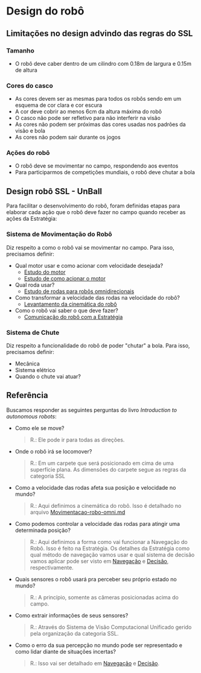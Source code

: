 # Design do robô

## Limitações no design advindo das regras do SSL

### Tamanho 

- O robô deve caber dentro de um cilindro com 0.18m de largura e 0.15m de altura 

### Cores do casco 

- As cores devem ser as mesmas para todos os robôs sendo em um esquema de cor clara e cor escura 
- A cor deve cobrir ao menos 6cm da altura máxima do robô 
- O casco não pode ser refletivo para não interferir na visão 
- As cores não podem ser próximas das cores usadas nos padrões da visão e bola 
- As cores não podem sair durante os jogos 

### Ações do robô 

- O robô deve se movimentar no campo, respondendo aos eventos 
- Para participarmos de competições mundiais, o robô deve chutar a bola 

## Design robô SSL - UnBall

Para facilitar o desenvolvimento do robô, foram definidas etapas para elaborar cada ação que o robô deve fazer no campo quando receber as ações da Estratégia:

### Sistema de Movimentação do Robô

Diz respeito a como o robô vai se movimentar no campo. Para isso, precisamos definir:

- Qual motor usar e como acionar com velocidade desejada?
    - [Estudo do motor](./Motor/Motor.md)
    - [Estudo de como acionar o motor](./Motor/Acionamento-Motor.md)
- Qual roda usar?
    - [Estudo de rodas para robôs omnidirecionais](./Rodas/Estudo-tipo-rodas.md)
- Como transformar a velocidade das rodas na velocidade do robô?
    - [Levantamento da cinemática do robô](./Cinematica/Cinematica-robo.md)
- Como o robô vai saber o que deve fazer?
    - [Comunicação do robô com a Estratégia](./Comunicacao/Comunicacao.md)

### Sistema de Chute

<!-- TODO: incluir links para o sistema de chute -->
Diz respeito a funcionalidade do robô de poder "chutar" a bola. Para isso, precisamos definir:

- Mecânica
- Sistema elétrico
- Quando o chute vai atuar?

## Referência

<!-- TODO: arrumar referencia pro livro -->
Buscamos responder as seguintes perguntas do livro _Introduction to autonomous robots_: 

- Como ele se move?
    > R.: Ele pode ir para todas as direções.

- Onde o robô irá se locomover?
    > R.: Em um carpete que será posicionado em cima de uma superfície plana. As dimensões do carpete segue as regras da categoria SSL 

- Como a velocidade das rodas afeta sua posição e velocidade no mundo?  
    > R.: Aqui definimos a cinemática do robô. Isso é detalhado no arquivo [Movimentacao-robo-omni.md](Movimentacao-robo-omni.md)

- Como podemos controlar a velocidade das rodas para atingir uma determinada posição? 
    > R.: Aqui definimos a forma como vai funcionar a Navegação do Robô. Isso é feito na Estratégia. Os detalhes da Estratégia como qual método de navegação vamos usar e qual sistema de decisão vamos aplicar pode ser visto em [Navegação](./Navegacao.md) e [Decisão](./Decisao.md), respectivamente.

- Quais sensores o robô usará pra perceber seu próprio estado no mundo? 
    > R.: A princípio, somente as câmeras posicionadas acima do campo. 

- Como extrair informações de seus sensores?
    > R.: Através do Sistema de Visão Computacional Unificado gerido pela organização da categoria SSL. 

- Como o erro da sua percepção no mundo pode ser representado e como lidar diante de situações incertas? 
    > R.: Isso vai ser detalhado em [Navegação](./Navegacao.md) e [Decisão](./Decisao.md).
